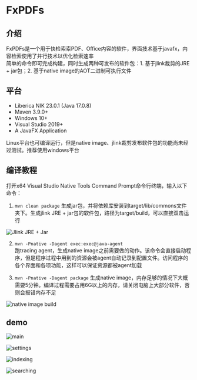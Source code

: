 # FxPDFs

## 介绍
FxPDFs是一个用于快检索索PDF、Office内容的软件，界面技术基于javafx，内容检索使用了并行技术以优化检索速率  
简单的命令即可完成构建，同时生成两种可发布的软件包：1. 基于jlink裁剪的JRE + jar包；2. 基于native image的AOT二进制可执行文件  

## 平台
* Liberica NIK 23.0.1 (Java 17.0.8)
* Maven 3.9.0+
* Windows 10+
* Visual Studio 2019+ 
* A JavaFX Application
  
Linux平台也可编译运行，但是native image、jlink裁剪发布软件包的功能尚未经过测试。推荐使用windows平台  


## 编译教程

打开x64 Visual Studio Native Tools Command Prompt命令行终端，输入以下命令：  

1. `mvn clean package`
   生成jar包，并将依赖库安装到target/lib/commons文件夹下。生成jlink JRE + jar包的软件包，路径为target/build，可以直接双击运行  

![Jlink JRE + Jar](image/README/1692281323997.png)  

2. `mvn -Pnative -Dagent exec:exec@java-agent`  
   跑tracing agent，生成native image之前需要做的动作。该命令会直接启动程序，但是程序过程中用到的资源会被agent自动记录到配置文件。访问程序的各个界面和各项功能，这样可以保证资源都被agent加载  

3. `mvn -Pnative -Dagent package`
   生成native image，内存足够的情况下大概需要5分钟。编译过程需要占用6G以上的内存，请关闭电脑上大部分软件，否则会报错内存不足  

![native image build](image/README/1692281526022.png)  

## demo

![main](image/README/1692281591309.png)  

![settings](image/README/1692281616993.png)  

![indexing](image/README/1692281730228.png)  

![searching](image/README/1692281767307.png)  
